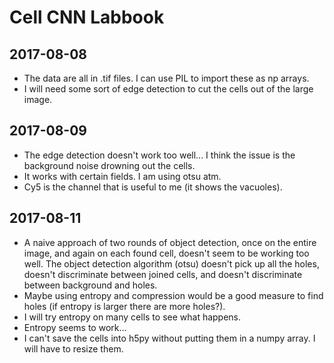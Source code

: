 # Cell CNN Labbook

## 2017-08-08
* The data are all in .tif files. I can use PIL to import these as np arrays.
* I will need some sort of edge detection to cut the cells out of the large image.

## 2017-08-09
* The edge detection doesn't work too well... I think the issue is the background noise drowning out the cells.
* It works with certain fields. I am using otsu atm.
* Cy5 is the channel that is useful to me (it shows the vacuoles).

## 2017-08-11
* A naive approach of two rounds of object detection, once on the entire image, and again on each found cell, doesn't seem to be working
    too well. The object detection algorithm (otsu) doesn't pick up all the holes, doesn't discriminate between joined cells, and doesn't
    discriminate between background and holes.
* Maybe using entropy and compression would be a good measure to find holes (if entropy is larger there are more holes?).
* I will try entropy on many cells to see what happens.
* Entropy seems to work...
* I can't save the cells into h5py without putting them in a numpy array. I will have to resize them.
